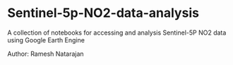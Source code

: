 # Sentinel-5p-NO2-data-analysis
A collection of notebooks for accessing and analysis Sentinel-5P NO2 data using Google Earth Engine

Author: Ramesh Natarajan 
